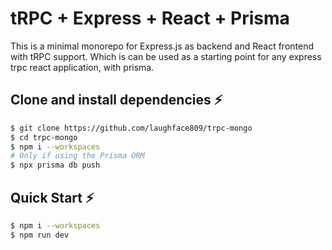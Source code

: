 # tRPC + Express + React + Prisma

This is a minimal monorepo for Express.js as backend and React frontend with tRPC support. Which is can be used as a starting point for any express trpc react application, with prisma.

## Clone and install dependencies ⚡

```bash
$ git clone https://github.com/laughface809/trpc-mongo
$ cd trpc-mongo
$ npm i --workspaces
# Only if using the Prisma ORM
$ npx prisma db push
```

## Quick Start ⚡

```bash
$ npm i --workspaces
$ npm run dev
```
